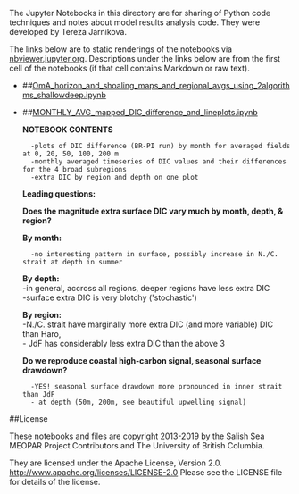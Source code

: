 The Jupyter Notebooks in this directory are for sharing of Python code
techniques and notes about model results analysis code.
They were developed by Tereza Jarnikova.

The links below are to static renderings of the notebooks via
[nbviewer.jupyter.org](http://nbviewer.jupyter.org/).
Descriptions under the links below are from the first cell of the notebooks
(if that cell contains Markdown or raw text).

* ##[OmA_horizon_and_shoaling_maps_and_regional_avgs_using_2algorithms_shallowdeep.ipynb](http://nbviewer.jupyter.org/urls/bitbucket.org/tjarnikova/analysis-tereza/raw/tip/notebooks/carbon_dev/PI_CARBON_PAPER/MAIN_ANALYSIS/CLEAN/KEY_RESVIZ//OmA_horizon_and_shoaling_maps_and_regional_avgs_using_2algorithms_shallowdeep.ipynb)  
    
* ##[MONTHLY_AVG_mapped_DIC_difference_and_lineplots.ipynb](http://nbviewer.jupyter.org/urls/bitbucket.org/tjarnikova/analysis-tereza/raw/tip/notebooks/carbon_dev/PI_CARBON_PAPER/MAIN_ANALYSIS/CLEAN/KEY_RESVIZ//MONTHLY_AVG_mapped_DIC_difference_and_lineplots.ipynb)  
    
    **NOTEBOOK CONTENTS**  
      
        -plots of DIC difference (BR-PI run) by month for averaged fields at 0, 20, 50, 100, 200 m  
        -monthly averaged timeseries of DIC values and their differences for the 4 broad subregions  
        -extra DIC by region and depth on one plot  
      
    **Leading questions:**  
      
    **Does the magnitude extra surface DIC vary much by month, depth, & region?**  
          
    **By month:**  
          
        -no interesting pattern in surface, possibly increase in N./C. strait at depth in summer  
          
    **By depth:**  
        -in general, accross all regions, deeper regions have less extra DIC  
        -surface extra DIC is very blotchy ('stochastic')  
       
    **By region:**  
        -N./C. strait have marginally more extra DIC (and more variable) DIC than Haro,   
        - JdF has considerably less extra DIC than the above 3  
          
    **Do we reproduce coastal high-carbon signal, seasonal surface drawdown?**  
      
        -YES! seasonal surface drawdown more pronounced in inner strait than JdF  
        - at depth (50m, 200m, see beautiful upwelling signal)  


##License

These notebooks and files are copyright 2013-2019
by the Salish Sea MEOPAR Project Contributors
and The University of British Columbia.

They are licensed under the Apache License, Version 2.0.
http://www.apache.org/licenses/LICENSE-2.0
Please see the LICENSE file for details of the license.
